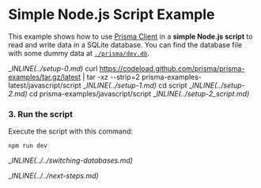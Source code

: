 # Simple Node.js Script Example

This example shows how to use [Prisma Client](https://www.prisma.io/docs/reference/tools-and-interfaces/prisma-client) in a **simple Node.js script** to read and write data in a SQLite database. You can find the database file with some dummy data at [`./prisma/dev.db`](./prisma/dev.db).

__INLINE(../_setup-0.md)__
curl https://codeload.github.com/prisma/prisma-examples/tar.gz/latest | tar -xz --strip=2 prisma-examples-latest/javascript/script
__INLINE(../_setup-1.md)__
cd script
__INLINE(../_setup-2.md)__
cd prisma-examples/javascript/script
__INLINE(../_setup-2_script.md)__

### 3. Run the script

Execute the script with this command: 

```
npm run dev
```

__INLINE(../../_switching-databases.md)__

__INLINE(../../_next-steps.md)__
